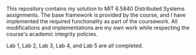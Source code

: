This repository contains my solution to MIT 6.5840 Distributed Systems assignments. 
The base framework is provided by the course, and I have implemented the required 
functionality as part of the coursework. All modifications and implementations 
are my own work while respecting the course's academic integrity policies.

Lab 1, Lab 2, Lab 3, Lab 4, and Lab 5 are all completed.
